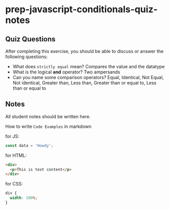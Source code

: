 # prep-javascript-conditionals-quiz-notes

## Quiz Questions

After completing this exercise, you should be able to discuss or answer the following questions:

- What does `strictly equal` mean?
  Compares the value and the datatype
- What is the logical **and** operator?
  Two ampersands
- Can you name some comparison operators?
  Equal, Identical, Not Equal, Not identical, Greater than, Less than, Greater than or equal to, Less than or equal to

## Notes

All student notes should be written here.

How to write `Code Examples` in markdown

for JS:

```javascript
const data = 'Howdy';
```

for HTML:

```html
<div>
  <p>This is text content</p>
</div>
```

for CSS:

```css
div {
  width: 100%;
}
```

